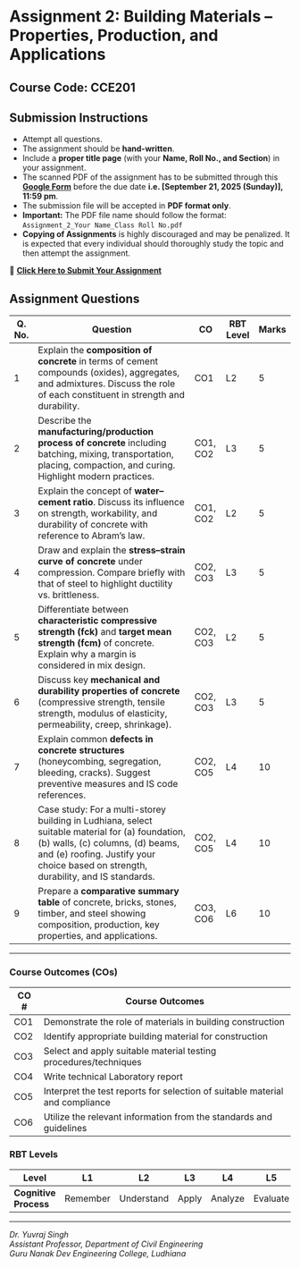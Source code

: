 # Assignment 2: Building Materials – Properties, Production, and Applications

## Course Code: CCE201

## **Submission Instructions**

* Attempt all questions.
* The assignment should be **hand-written**.
* Include a **proper title page** (with your **Name, Roll No., and Section**) in your assignment.
* The scanned PDF of the assignment has to be submitted through this **[Google Form](https://forms.gle/RU1UpF1FPcqn67DfA)** before the due date **i.e. [September 21, 2025 (Sunday)], 11:59 pm**.
* The submission file will be accepted in **PDF format only**.
* **Important:** The PDF file name should follow the format:
  `Assignment_2_Your Name_Class Roll No.pdf`
* **Copying of Assignments** is highly discouraged and may be penalized. It is expected that every individual should thoroughly study the topic and then attempt the assignment.

🔗 [**Click Here to Submit Your Assignment**](https://forms.gle/RU1UpF1FPcqn67DfA)


## **Assignment Questions**

| **Q. No.** | **Question**                                                                                                                                                                                                               | **CO**   | **RBT Level** | **Marks** |
| ---------- | -------------------------------------------------------------------------------------------------------------------------------------------------------------------------------------------------------------------------- | -------- | ------------- | --------- |
| 1          | Explain the **composition of concrete** in terms of cement compounds (oxides), aggregates, and admixtures. Discuss the role of each constituent in strength and durability.                                                | CO1      | L2            | 5         |
| 2          | Describe the **manufacturing/production process of concrete** including batching, mixing, transportation, placing, compaction, and curing. Highlight modern practices.                                                     | CO1, CO2 | L3            | 5         |
| 3          | Explain the concept of **water–cement ratio**. Discuss its influence on strength, workability, and durability of concrete with reference to Abram’s law.                                                                   | CO1, CO2 | L2            | 5         |
| 4          | Draw and explain the **stress–strain curve of concrete** under compression. Compare briefly with that of steel to highlight ductility vs. brittleness.                                                                     | CO2, CO3 | L3            | 5         |
| 5          | Differentiate between **characteristic compressive strength (fck)** and **target mean strength (fcm)** of concrete. Explain why a margin is considered in mix design.                                                      | CO2, CO3 | L2            | 5         |
| 6          | Discuss key **mechanical and durability properties of concrete** (compressive strength, tensile strength, modulus of elasticity, permeability, creep, shrinkage).                                                          | CO2, CO3 | L3      | 5         |
| 7          | Explain common **defects in concrete structures** (honeycombing, segregation, bleeding, cracks). Suggest preventive measures and IS code references.                                                                       | CO2, CO5 | L4            | 10        |
| 8          | Case study: For a multi-storey building in Ludhiana, select suitable material for (a) foundation, (b) walls, (c) columns, (d) beams, and (e) roofing. Justify your choice based on strength, durability, and IS standards. | CO2, CO5 | L4            | 10        |
| 9          | Prepare a **comparative summary table** of concrete, bricks, stones, timber, and steel showing composition, production, key properties, and applications.                                                                  | CO3, CO6 | L6            | 10        |

---


### **Course Outcomes (COs)**

| **CO #** | **Course Outcomes**                                                          |
| -------- | ---------------------------------------------------------------------------- |
| CO1      | Demonstrate the role of materials in building construction                   |
| CO2      | Identify appropriate building material for construction                      |
| CO3      | Select and apply suitable material testing procedures/techniques             |
| CO4      | Write technical Laboratory report                                            |
| CO5      | Interpret the test reports for selection of suitable material and compliance |
| CO6      | Utilize the relevant information from the standards and guidelines           |


### **RBT Levels**

| **Level**             | L1       | L2         | L3    | L4      | L5       | L6     |
| --------------------- | -------- | ---------- | ----- | ------- | -------- | ------ |
| **Cognitive Process** | Remember | Understand | Apply | Analyze | Evaluate | Create |

---

*Dr. Yuvraj Singh*  
*Assistant Professor, Department of Civil Engineering*  
*Guru Nanak Dev Engineering College, Ludhiana*



